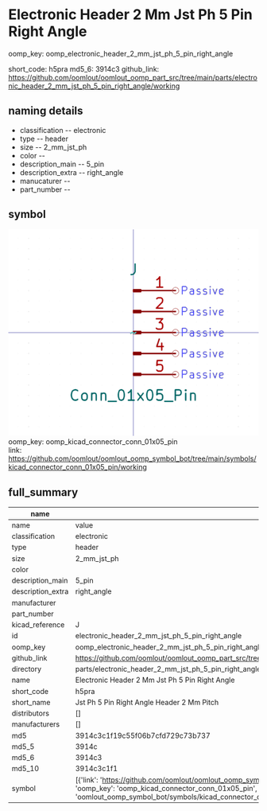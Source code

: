# Electronic Header 2 Mm Jst Ph 5 Pin Right Angle
oomp_key: oomp_electronic_header_2_mm_jst_ph_5_pin_right_angle 


short_code: h5pra
md5_6: 3914c3
github_link: https://github.com/oomlout/oomlout_oomp_part_src/tree/main/parts/electronic_header_2_mm_jst_ph_5_pin_right_angle/working
## naming details
* classification -- electronic
* type -- header
* size -- 2_mm_jst_ph
* color -- 
* description_main -- 5_pin
* description_extra -- right_angle
* manucaturer -- 
* part_number -- 



## symbol

![](symbol/0/working/working_600.png)  
oomp_key: oomp_kicad_connector_conn_01x05_pin  
link: https://github.com/oomlout/oomlout_oomp_symbol_bot/tree/main/symbols/kicad_connector_conn_01x05_pin/working  


## full_summary
| name | value | 
| --- | --- | 
| name | value | 
| classification | electronic | 
| type | header | 
| size | 2_mm_jst_ph | 
| color |  | 
| description_main | 5_pin | 
| description_extra | right_angle | 
| manufacturer |  | 
| part_number |  | 
| kicad_reference | J | 
| id | electronic_header_2_mm_jst_ph_5_pin_right_angle | 
| oomp_key | oomp_electronic_header_2_mm_jst_ph_5_pin_right_angle | 
| github_link | https://github.com/oomlout/oomlout_oomp_part_src/tree/main/parts/electronic_header_2_mm_jst_ph_5_pin_right_angle/working | 
| directory | parts/electronic_header_2_mm_jst_ph_5_pin_right_angle | 
| name | Electronic Header 2 Mm Jst Ph 5 Pin Right Angle | 
| short_code | h5pra | 
| short_name | Jst Ph 5 Pin Right Angle Header 2 Mm Pitch | 
| distributors | [] | 
| manufacturers | [] | 
| md5 | 3914c3c1f19c55f06b7cfd729c73b737 | 
| md5_5 | 3914c | 
| md5_6 | 3914c3 | 
| md5_10 | 3914c3c1f1 | 
| symbol | [{'link': 'https://github.com/oomlout/oomlout_oomp_symbol_bot/tree/main/symbols/kicad_connector_conn_01x05_pin', 'oomp_key': 'oomp_kicad_connector_conn_01x05_pin', 'directory': 'oomlout_oomp_symbol_bot/symbols/kicad_connector_conn_01x05_pin//working/working.kicad_sym'}] | 
